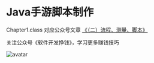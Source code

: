 # Java手游脚本制作

Chapter1.class  对应公众号文章  [《（二）流程、测量、脚本》](https://mp.weixin.qq.com/s/GmmoWA2qjCvv6bSgq1IeDw)


关注公众号《软件开发挣钱》，学习更多赚钱技巧

![avatar](https://note.youdao.com/yws/api/personal/file/C8602426E05D4B14B74D902142D20CEB?method=download&shareKey=cab3824900e976d62087bc4c776e8870)
